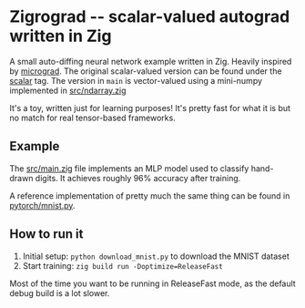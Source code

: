 # Zigrograd -- scalar-valued autograd written in Zig

A small auto-diffing neural network example written in Zig.  Heavily inspired by [micrograd](https://github.com/karpathy/micrograd).  The original scalar-valued version can be found under the [scalar](https://github.com/nurpax/zigrograd/tree/scalar) tag.  The version in `main` is vector-valued using a mini-numpy implemented in [src/ndarray.zig](src/ndarray.zig)

It's a toy, written just for learning purposes!  It's pretty fast for what it is but no match for real tensor-based frameworks.

## Example

The [src/main.zig](src/main.zig) file implements an MLP model used to classify hand-drawn digits.  It achieves roughly 96% accuracy after training.

A reference implementation of pretty much the same thing can be found in [pytorch/mnist.py](pytorch/mnist.py).

## How to run it

1. Initial setup: `python download_mnist.py` to download the MNIST dataset
2. Start training: `zig build run -Doptimize=ReleaseFast`

Most of the time you want to be running in ReleaseFast mode, as the default debug build is a lot slower.
